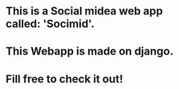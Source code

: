 # This is a Social midea web app called: 'Socimid'.
# This Webapp is made on django.
# Fill free to check it out!